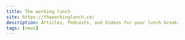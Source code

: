 ```yaml
---
title: The working lunch
site: https://theworkinglunch.co/
description: Articles, Podcasts, and Videos for your lunch break.
tags: [news]
---
```

